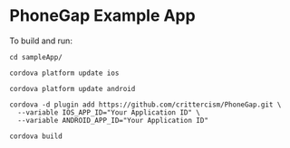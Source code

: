 PhoneGap Example App
=========================

To build and run:

```
cd sampleApp/

cordova platform update ios

cordova platform update android

cordova -d plugin add https://github.com/crittercism/PhoneGap.git \
  --variable IOS_APP_ID="Your Application ID" \
  --variable ANDROID_APP_ID="Your Application ID"

cordova build
```

